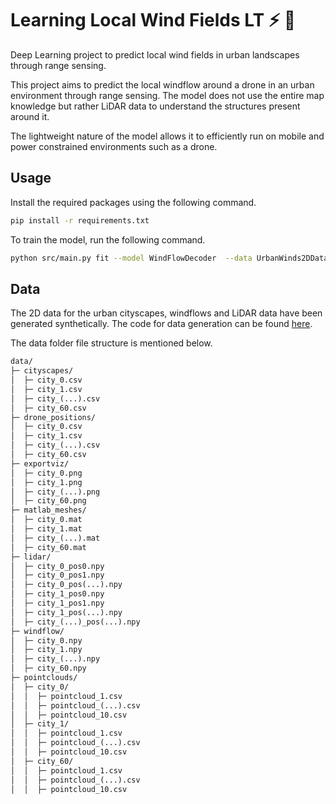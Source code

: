 # Learning Local Wind Fields LT :zap: :helicopter:

Deep Learning project to predict local wind fields in urban landscapes through range sensing.

This project aims to predict the local windflow around a drone in an urban environment through range sensing.
The model does not use the entire map knowledge but rather LiDAR data to understand the structures present around it.

The lightweight nature of the model allows it to efficiently run on mobile and power constrained environments such as a drone.

## Usage

Install the required packages using the following command.

```bash
pip install -r requirements.txt
```

To train the model, run the following command.

```bash
python src/main.py fit --model WindFlowDecoder  --data UrbanWinds2DDataModule --data.data_dir 'data' --trainer.logger TensorBoardLogger --trainer.logger.save_dir './logs/windflowdecoder_logs' --trainer.check_val_every_n_epoch 100 --trainer.max_epochs 1000 --trainer.log_every_n_steps 5
```

## Data

The 2D data for the urban cityscapes, windflows and LiDAR data have been generated synthetically.
The code for data generation can be found [here](https://github.com/TeamBlackwell/SyntheticDataGen).

The data folder file structure is mentioned below.

```txt
data/
├─ cityscapes/
│  ├─ city_0.csv
│  ├─ city_1.csv
│  ├─ city_(...).csv
│  ├─ city_60.csv
├─ drone_positions/
│  ├─ city_0.csv
│  ├─ city_1.csv
│  ├─ city_(...).csv
│  ├─ city_60.csv
├─ exportviz/
│  ├─ city_0.png
│  ├─ city_1.png
│  ├─ city_(...).png
│  ├─ city_60.png
├─ matlab_meshes/
│  ├─ city_0.mat
│  ├─ city_1.mat
│  ├─ city_(...).mat
│  ├─ city_60.mat
├─ lidar/
│  ├─ city_0_pos0.npy
│  ├─ city_0_pos1.npy
│  ├─ city_0_pos(...).npy
│  ├─ city_1_pos0.npy
│  ├─ city_1_pos1.npy
│  ├─ city_1_pos(...).npy
│  ├─ city_(...)_pos(...).npy
├─ windflow/
│  ├─ city_0.npy
│  ├─ city_1.npy
│  ├─ city_(...).npy
│  ├─ city_60.npy
├─ pointclouds/
│  ├─ city_0/
│  │  ├─ pointcloud_1.csv
│  │  ├─ pointcloud_(...).csv
│  │  ├─ pointcloud_10.csv
│  ├─ city_1/
│  │  ├─ pointcloud_1.csv
│  │  ├─ pointcloud_(...).csv
│  │  ├─ pointcloud_10.csv
│  ├─ city_60/
│  │  ├─ pointcloud_1.csv
│  │  ├─ pointcloud_(...).csv
│  │  ├─ pointcloud_10.csv
```
